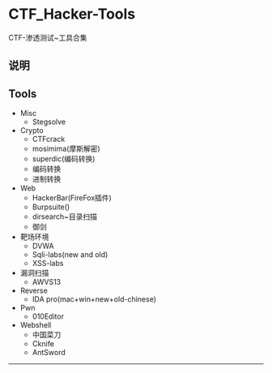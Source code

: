 # CTF_Hacker-Tools
CTF-渗透测试~工具合集
## 说明
## Tools
- Misc
   - Stegsolve
- Crypto
   - CTFcrack
   - mosimima(摩斯解密)
   - superdic(编码转换)
   - 编码转换
   - 进制转换
- Web
   - HackerBar(FireFox插件)
   - Burpsuite()
   - dirsearch~目录扫描
   - 御剑
- 靶场环境
   - DVWA
   - Sqli-labs(new and old)
   - XSS-labs
- 漏洞扫描
   - AWVS13
- Reverse
   - IDA pro(mac+win+new+old-chinese)
- Pwn
   - 010Editor
- Webshell
   - 中国菜刀
   - Cknife
   - AntSword
----------
   
 
 
 
 
